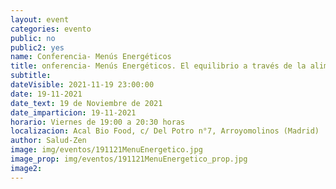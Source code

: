 ```yaml
---
layout: event
categories: evento
public: no
public2: yes
name: Conferencia- Menús Energéticos
title: onferencia- Menús Energéticos. El equilibrio a través de la alimentación cada día en tu plato.
subtitle:
dateVisible: 2021-11-19 23:00:00
date: 19-11-2021
date_text: 19 de Noviembre de 2021
date_imparticion: 19-11-2021
horario: Viernes de 19:00 a 20:30 horas
localizacion: Acal Bio Food, c/ Del Potro n°7, Arroyomolinos (Madrid)
author: Salud-Zen
image: img/eventos/191121MenuEnergetico.jpg
image_prop: img/eventos/191121MenuEnergetico_prop.jpg
image2:
---
```

